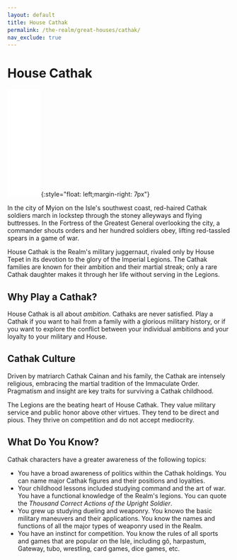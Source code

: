 ```yaml
---
layout: default
title: House Cathak
permalink: /the-realm/great-houses/cathak/
nav_exclude: true
---
```


# House Cathak

![Cathak Mon](./../../../assets/house_mons/cathak.png){:style="float: left;margin-right: 7px"}

In the city of Myion on the Isle's southwest coast, red-haired Cathak soldiers
march in lockstep through the stoney alleyways and flying buttresses. In the
Fortress of the Greatest General overlooking the city, a commander shouts orders
and her hundred soldiers obey, lifting red-tassled spears in a game of war.

House Cathak is the Realm's military juggernaut, rivaled only by House Tepet in
its devotion to the glory of the Imperial Legions. The Cathak families are known
for their ambition and their martial streak; only a rare Cathak daughter makes
it through her life without serving in the Legions.

## Why Play a Cathak?

House Cathak is all about _ambition_. Cathaks are never satisfied. Play a Cathak
if you want to hail from a family with a glorious military history, or if you
want to explore the conflict between your individual ambitions and your loyalty
to your military and House.

## Cathak Culture

Driven by matriarch Cathak Cainan and his family, the Cathak are intensely
religious, embracing the martial tradition of the Immaculate Order. Pragmatism
and insight are key traits for surviving a Cathak childhood.

The Legions are the beating heart of House Cathak. They value military service
and public honor above other virtues. They tend to be direct and pious. They
thrive on competition and do not accept mediocrity.

## What Do You Know?

Cathak characters have a greater awareness of the following topics:

- You have a broad awareness of politics within the Cathak holdings. You can
  name major Cathak figures and their positions and loyalties.
- Your childhood lessons included studying command and the art of war. You have
  a functional knowledge of the Realm's legions. You can quote the _Thousand_
  _Correct Actions of the Upright Soldier_.
- You grew up studying dueling and weaponry. You knowo the basic military
  maneuvers and their applications. You know the names and functions of all the
  major types of weaponry used in the Realm.
- You have an instinct for competition. You know the rules of all sports and
  games that are popular on the Isle, including gô, harpastum, Gateway, tubo,
  wrestling, card games, dice games, etc.
